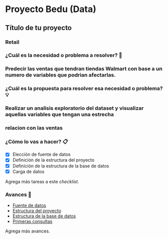 
# Proyecto Bedu (Data)

## Título de tu proyecto

### Retail

### ¿Cuál es la necesidad o problema a resolver? 🚀

### Predecir las ventas que tendran tiendas Walmart con base a un numero de variables que podrian afectarlas.

### ¿Cuál es la propuesta para resolver esa necesidad o problema? 💡

### Realizar un analisis exploratorio del dataset y visualizar aquellas variables que tengan una estrecha 
### relacion con las ventas

### ¿Cómo lo vas a hacer? 📋

<!-- Añade aquí un checklist de tareas y el estado de tus avances, añade tus avances en otras
	 carpetas y compartelos con el mundo en la sección de avances, no olvides actualizar esta lista
	 constantemente para organizarte mejor.

	 También te sugerimos el uso de Trello. --->

- [x] Elección de fuente de datos
- [x] Definición de la estructura del proyecto
- [x] Definición de la estructura de la base de datos
- [x] Carga de datos

Agrega más tareas a este *checklist*.

### Avances 📌

<!-- Añade aquí tus avances, por ejemplo links a documentos SQL, JSON para MongoDB, código de R, 
     códigos de Python, Cuadernos de Jupyter, en fin, todo lo que vayas usando para acotar tu
     proyecto y mostrarlo al mundo.

     Una vez finalizado el proyecto te sugerimos añadir una nueva sección de Resultados. --->

- [Fuente de datos](link)
- [Estructura del proyecto](link)
- [Estructura de la base de datos](link)
- [Primeras consultas](link)

Agrega más avances.
